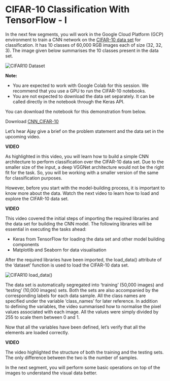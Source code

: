 # CIFAR-10 Classification With TensorFlow - I

In the next few segments, you will work in the Google Cloud Platform (GCP) environment to train a CNN network on the [CIFAR-10 data set](https://www.cs.toronto.edu/~kriz/cifar.html) for classification. It has 10 classes of 60,000 RGB images each of size (32, 32, 3). The image given below summarises the 10 classes present in the data set.

![CIFAR10 Dataset](https://i.ibb.co/D9fCp6x/CIFAR10-Dataset.jpg)

**Note:**

-   You are expected to work with Google Colab for this session. We recommend that you use a GPU to run the CIFAR-10 notebooks.
-   You are not expected to download the data set separately. It can be called directly in the notebook through the Keras API.

You can download the notebook for this demonstration from below.

Download [CNN_CIFAR-10](CNN_CIFAR10.ipynb)

Let’s hear Ajay give a brief on the problem statement and the data set in the upcoming video.

**VIDEO**

As highlighted in this video, you will learn how to build a simple CNN architecture to perform classification over the CIFAR-10 data set. Due to the smaller size of the input, a deep VGGNet architecture would not be the right fit for the task. So, you will be working with a smaller version of the same for classification purposes.

However, before you start with the model-building process, it is important to know more about the data. Watch the next video to learn how to load and explore the CIFAR-10 data set.

**VIDEO**

This video covered the initial steps of importing the required libraries and the data set for building the CNN model. The following libraries will be essential in executing the tasks ahead:

-   Keras from TensorFlow for loading the data set and other model building components
-   Matplotlib and Seaborn for data visualisation

After the required libraries have been imported, the load_data() attribute of the ‘dataset’ function is used to load the CIFAR-10 data set.

![CIFAR10 load_data()](https://i.ibb.co/ckt7t8D/CIFAR10-Load-Data.png)

The data set is automatically segregated into ‘training’ (50,000 images) and ‘testing’ (10,000 images) sets. Both the sets are also accompanied by the corresponding labels for each data sample. All the class names are specified under the variable ‘class_names’ for later reference. In addition to defining the variables, the video summarised how to normalise the pixel values associated with each image. All the values were simply divided by 255 to scale them between 0 and 1.

Now that all the variables have been defined, let’s verify that all the elements are loaded correctly.

**VIDEO**

The video highlighted the structure of both the training and the testing sets. The only difference between the two is the number of samples.

In the next segment, you will perform some basic operations on top of the images to understand the visual data better.
